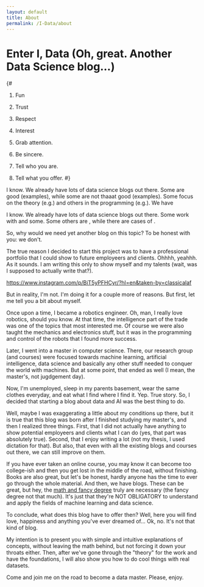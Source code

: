 ```yaml
---
layout: default
title: About
permalink: /I-Data/about
---
```


# Enter I, Data (Oh, great. Another Data Science blog...)

{#
1. Fun
2. Trust
3. Respect
4. Interest

1. Grab attention.
2. Be sincere.
3. Tell who you are.
4. Tell what you offer.
#}

I know. We already have lots of data science blogs out there. Some are good (examples), while some are not thaaat good (examples). Some focus on the theory (e.g.) and others in the programming (e.g.). We have

I know. We already have lots of data science blogs out there. Some work with and some. Some others are , while there are cases of .

So, why would we need yet another blog on this topic? To be honest with you: we don't.

The true reason I decided to start this project was to have a professional portfolio that I could show to future employeers and clients. Ohhhh, yeahhh. As it sounds. I am writing this only to show myself and my talents (wait, was I supposed to actually write that?).

https://www.instagram.com/p/BiT5yPFHCyr/?hl=en&taken-by=classicalaf

But in reality, I'm not. I'm doing it for a couple more of reasons. But first, let me tell you a bit about myself.

Once upon a time, I became a robotics engineer. Oh, man, I really love robotics, should you know. At that time, the intelligence part of the trade was one of the topics that most interested me. Of course we were also taught the mechanics and electronics stuff, but it was in the programming and control of the robots that I found more success.

Later, I went into a master in computer science. There, our research group (and courses) were focused towards machine learning, artificial intelligence, data science and basically any other stuff needed to conquer the world with machines. But at some point, that ended as well (I mean, the master's, not jugdgement day).

Now, I'm unemployed, sleep in my parents basement, wear the same clothes everyday, and eat what I find where I find it. Yep. True story. So, I decided that starting a blog about data and AI was the best thing to do.

Well, maybe I was exaggerating a little about my conditions up there, but it is true that this blog was born after I finished studying my master's, and then I realized three things. First, that I did not actually have anything to show potential employeers and clients what I can do (yes, that part was absolutely true). Second, that I enjoy writing a lot (not my thesis, I used dictation for that). But also, that even with all the existing blogs and courses out there, we can still improve on them.

If you have ever taken an online course, you may know it can become too college-ish and then you get lost in the middle of the road, without finishing. Books are also great, but let's be honest, hardly anyone has the time to ever go through the whole material. And then, we have blogs. These can be great, but hey, the [math and fancy degree](https://machinelearningmastery.com/what-if-i-dont-have-a-degree/) truly are necessary (the fancy degree not that much). It's just that they're NOT OBLIGATORY to understand and apply the fields of machine learning and data science.

To conclude, what does this blog have to offer then? Well, here you will find love, happiness and anything you've ever dreamed of... Ok, no. It's not that kind of blog.

My intention is to present you with simple and intuitive explanations of concepts, without leaving the math behind, but not forcing it down your throats either. Then, after we've gone through the "theory" for the work and have the foundations, I will also show you how to do cool things with real datasets.

Come and join me on the road to become a data master. Please, enjoy.
